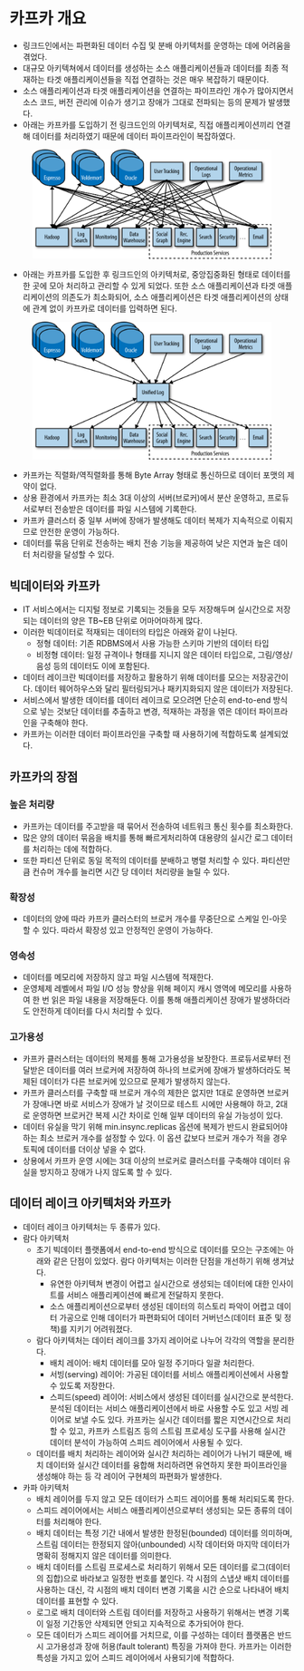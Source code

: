 # 카프카 개요

* 링크드인에서는 파편화된 데이터 수집 및 분배 아키텍처를 운영하는 데에 어려움을 겪었다.
* 대규모 아키텍쳐에서 데이터를 생성하는 소스 애플리케이션들과 데이터를 최종 적재하는 타겟 애플리케이션들을 직접 연결하는 것은 매우 복잡하기 때문이다.
* 소스 애플리케이션과 타겟 애플리케이션을 연결하는 파이프라인 개수가 많아지면서 소스 코드, 버전 관리에 이슈가 생기고 장애가 그대로 전파되는 등의 문제가 발생했다.
* 아래는 카프카를 도입하기 전 링크드인의 아키텍처로, 직접 애플리케이션끼리 연결해 데이터를 처리하였기 때문에 데이터 파이프라인이 복잡하였다.

<figure><img src="../../.gitbook/assets/image (9) (1).png" alt=""><figcaption></figcaption></figure>

* 아래는 카프카를 도입한 후 링크드인의 아키텍처로, 중앙집중화된 형태로 데이터를 한 곳에 모아 처리하고 관리할 수 있게 되었다. 또한 소스 애플리케이션과 타겟 애플리케이션의 의존도가 최소화되어, 소스 애플리케이션은 타겟 애플리케이션의 상태에 관계 없이 카프카로 데이터를 입력하면 된다.

<figure><img src="../../.gitbook/assets/image (11) (1).png" alt=""><figcaption></figcaption></figure>



* 카프카는 직렬화/역직렬화를 통해 Byte Array 형태로 통신하므로 데이터 포맷의 제약이 없다.
* 상용 환경에서 카프카는 최소 3대 이상의 서버(브로커)에서 분산 운영하고, 프로듀서로부터 전송받은 데이터를 파일 시스템에 기록한다.
* 카프카 클러스터 중 일부 서버에 장애가 발생해도 데이터 복제가 지속적으로 이뤄지므로 안전한 운영이 가능하다.
* 데이터를 묶음 단위로 전송하는 배치 전송 기능을 제공하여 낮은 지연과 높은 데이터 처리량을 달성할 수 있다.

## 빅데이터와 카프카

* IT 서비스에서는 디지털 정보로 기록되는 것들을 모두 저장해두며 실시간으로 저장되는 데이터의 양은 TB\~EB 단위로 어마어마하게 많다.
* 이러한 빅데이터로 적재되는 데이터의 타입은 아래와 같이 나뉜다.
  * 정형 데이터: 기존 RDBMS에서 사용 가능한 스키마 기반의 데이터 타입
  * 비정형 데이터: 일정 규격이나 형태를 지니지 않은 데이터 타입으로, 그림/영상/음성 등의 데이터도 이에 포함된다.
* 데이터 레이크란 빅데이터를 저장하고 활용하기 위해 데이터를 모으는 저장공간이다. 데이터 웨어하우스와 달리 필터링되거나 패키지화되지 않은 데이터가 저장된다.
* 서비스에서 발생한 데이터를 데이터 레이크로 모으려면 단순히 end-to-end 방식으로 넣는 것보단 데이터를 추출하고 변경, 적재하는 과정을 엮은 데이터 파이프라인을 구축해야 한다.
* 카프카는 이러한 데이터 파이프라인을 구축할 때 사용하기에 적합하도록 설계되었다.

## 카프카의 장점

### 높은 처리량

* 카프카는 데이터를 주고받을 때 묶어서 전송하여 네트워크 통신 횟수를 최소화한다.
* 많은 양의 데이터 묶음을 배치를 통해 빠르게처리하여 대용량의 실시간 로그 데이터를 처리하는 데에 적합하다.
* 또한 파티션 단위로 동일 목적의 데이터를 분배하고 병렬 처리할 수 있다. 파티션만큼 컨슈머 개수를 늘리면 시간 당 데이터 처리량을 늘릴 수 있다.

### 확장성

* 데이터의 양에 따라 카프카 클러스터의 브로커 개수를 무중단으로 스케일 인-아웃 할 수 있다. 따라서 확장성 있고 안정적인 운영이 가능하다.

### 영속성

* 데이터를 메모리에 저장하지 않고 파일 시스템에 적재한다.
* 운영체제 레벨에서 파일 I/O 성능 향상을 위해 페이지 캐시 영역에 메모리를 사용하여 한 번 읽은 파일 내용을 저장해둔다. 이를 통해 애플리케이션 장애가 발생하더라도 안전하게 데이터를 다시 처리할 수 있다.

### 고가용성

* 카프카 클러스터는 데이터의 복제를 통해 고가용성을 보장한다. 프로듀서로부터 전달받은 데이터를 여러 브로커에 저장하여 하나의 브로커에 장애가 발생하더라도 복제된 데이터가 다른 브로커에 있으므로 문제가 발생하지 않는다.
* 카프카 클러스터를 구축할 때 브로커 개수의 제한은 없지만 1대로 운영하면 브로커가 장애나면 바로 서비스가 장애가 날 것이므로 테스트 시에만 사용해야 하고, 2대로 운영하면 브로커간 복제 시간 차이로 인해 일부 데이터의 유실 가능성이 있다.
* 데이터 유실을 막기 위해 min.insync.replicas 옵션에 복제가 반드시 완료되어야 하는 최소 브로커 개수를 설정할 수 있다. 이 옵션 값보다 브로커 개수가 적을 경우 토픽에 데이터를 더이상 넣을 수 없다.&#x20;
* 상용에서 카프카 운영 시에는 3대 이상의 브로커로 클러스터를 구축해야 데이터 유실을 방지하고 장애가 나지 않도록 할 수 있다.

## 데이터 레이크 아키텍처와 카프카

* 데이터 레이크 아키텍처는 두 종류가 있다.
* 람다 아키텍처
  * 초기 빅데이터 플랫폼에서 end-to-end 방식으로 데이터를 모으는 구조에는 아래와 같은 단점이 있었다. 람다 아키텍처는 이러한 단점을 개선하기 위해 생겨났다.
    * 유연한 아키텍쳐 변경이 어렵고 실시간으로 생성되는 데이터에 대한 인사이트를 서비스 애플리케이션에 빠르게 전달하지 못한다.
    * 소스 애플리케이션으로부터 생성된 데이터의 히스토리 파악이 어렵고 데이터 가공으로 인해 데이터가 파편화되어 데이터 거버넌스(데이터 표준 및 정책)를 지키기 어려워졌다.
  * 람다 아키텍처는 데이터 레이크를 3가지 레이어로 나누어 각각의 역할을 분리한다.
    * 배치 레이어: 배치 데이터를 모아 일정 주기마다 일괄 처리한다.
    * 서빙(serving) 레이어: 가공된 데이터를 서비스 애플리케이션에서 사용할 수 있도록 저장한다.
    * 스피드(speed) 레이어: 서비스에서 생성된 데이터를 실시간으로 분석한다. 분석된 데이터는 서비스 애플리케이션에서 바로 사용할 수도 있고 서빙 레이어로 보낼 수도 있다. 카프카는 실시간 데이터를 짧은 지연시간으로 처리할 수 있고, 카프카 스트림즈 등의 스트림 프로세싱 도구를 사용해 실시간 데이터 분석이 가능하여 스피드 레이어에서 사용될 수 있다.
  * 데이터를 배치 처리하는 레이어와 실시간 처리하는 레이어가 나뉘기 때문에, 배치 데이터와 실시간 데이터를 융합해 처리하려면 유연하지 못한 파이프라인을 생성해야 하는 등 각 레이어 구현체의 파편화가 발생한다.
* 카파 아키텍처
  * 배치 레이어를 두지 않고 모든 데이터가 스피드 레이어를 통해 처리되도록 한다.
  * 스피드 레이어에서는 서비스 애플리케이션으로부터 생성되는 모든 종류의 데이터를 처리해야 한다.
  * 배치 데이터는 특정 기간 내에서 발생한 한정된(bounded) 데이터를 의미하며, 스트림 데이터는 한정되지 않아(unbounded) 시작 데이터와 마지막 데이터가 명확히 정해지지 않은 데이터를 의미한다.
  * 배치 데이터를 스트림 프로세스로 처리하기 위해서 모든 데이터를 로그(데이터의 집합)으로 바라보고 일정한 번호를 붙인다. 각 시점의 스냅샷 배치 데이터를 사용하는 대신, 각 시점의 배치 데이터 변경 기록을 시간 순으로 나타내어 배치 데이터를 표현할 수 있다.
  * 로그로 배치 데이터와 스트림 데이터를 저장하고 사용하기 위해서는 변경 기록이 일정 기간동안 삭제되면 안되고 지속적으로 추가되어야 한다.
  * 모든 데이터가 스피드 레이어를 거치므로, 이를 구성하는 데이터 플랫폼은 반드시 고가용성과 장애 허용(fault tolerant) 특징을 가져야 한다. 카프카는 이러한 특성을 가지고 있어 스피드 레이어에서 사용되기에 적합하다.
